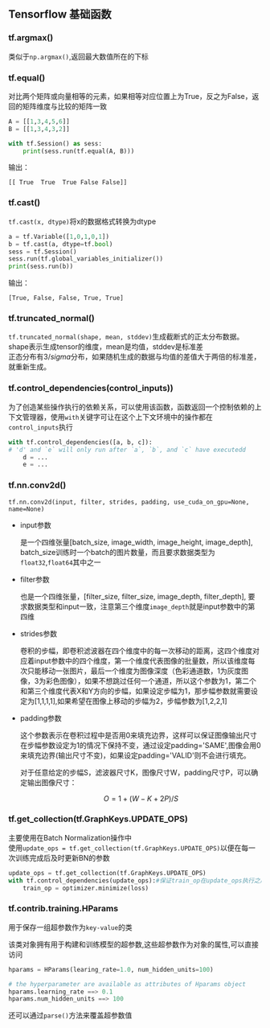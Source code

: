 ## Tensorflow 基础函数    

### tf.argmax()   

类似于`np.argmax()`,返回最大数值所在的下标      

### tf.equal()    

对比两个矩阵或向量相等的元素，如果相等对应位置上为True，反之为False，返回的矩阵维度与比较的矩阵一致      

```python
A = [[1,3,4,5,6]]
B = [[1,3,4,3,2]]

with tf.Session() as sess:
    print(sess.run(tf.equal(A, B)))
```    

输出：  
```
[[ True  True  True False False]]
```   

### tf.cast()     

`tf.cast(x, dtype)`将x的数据格式转换为dtype       

```python
a = tf.Variable([1,0,1,0,1])
b = tf.cast(a, dtype=tf.bool)
sess = tf.Session()
sess.run(tf.global_variables_initializer())
print(sess.run(b)) 
```  
输出：    
```
[True, False, False, True, True]
```     

### tf.truncated_normal()   

`tf.truncated_normal(shape, mean, stddev)`生成截断式的正太分布数据。         
shape表示生成tensor的维度，mean是均值，stddev是标准差      
正态分布有$3/sigma$分布，如果随机生成的数据与均值的差值大于两倍的标准差，就重新生成。     


### tf.control_dependencies(control_inputs))     

为了创造某些操作执行的依赖关系，可以使用该函数，函数返回一个控制依赖的上下文管理器，使用`with`关键字可让在这个上下文环境中的操作都在`control_inputs`执行          

```python
with tf.control_dependencies([a, b, c]):
# 'd' and `e` will only run after `a`, `b`, and `c` have executedd
    d = ...
    e = ...
```          

### tf.nn.conv2d()    

`tf.nn.conv2d(input, filter, strides, padding, use_cuda_on_gpu=None, name=None)`       

* input参数 

    是一个四维张量[batch_size, image_width, image_height, image_depth], batch_size训练时一个batch的图片数量，而且要求数据类型为`float32`,`float64`其中之一       

* filter参数    

    也是一个四维张量，[filter_size, filter_size, image_depth, filter_depth], 要求数据类型和input一致，注意第三个维度`image_depth`就是input参数中的第四维        

* strides参数      

    卷积的步幅，即卷积滤波器在四个维度中的每一次移动的距离，这四个维度对应着input参数中的四个维度，第一个维度代表图像的批量数，所以该维度每次只能移动一张图片，最后一个维度为图像深度（色彩通道数，1为灰度图像，3为彩色图像），如果不想跳过任何一个通道，所以这个参数为1，第二个和第三个维度代表X和Y方向的步幅，如果设定步幅为1，那步幅参数就需要设定为[1,1,1,1],如果希望在图像上移动的步幅为2，步幅参数为[1,2,2,1]         

* padding参数    

    这个参数表示在卷积过程中是否用0来填充边界，这样可以保证图像输出尺寸在步幅参数设定为1的情况下保持不变，通过设定padding='SAME',图像会用0来填充边界(输出尺寸不变)，如果设定padding='VALID'则不会进行填充。     

    对于任意给定的步幅S，滤波器尺寸K，图像尺寸W，padding尺寸P，可以确定输出图像尺寸：    

    $$O = 1 + (W - K + 2P)/S$$        

### tf.get_collection(tf.GraphKeys.UPDATE_OPS)      

主要使用在Batch Normalization操作中      
使用`update_ops = tf.get_collection(tf.GraphKeys.UPDATE_OPS)`以便在每一次训练完成后及时更新BN的参数     

```python
update_ops = tf.get_collection(tf.GraphKeys.UPDATE_OPS)
with tf.control_dependencies(update_ops):#保证train_op在update_ops执行之后再执行
    train_op = optimizer.minimize(loss)
```          

### tf.contrib.training.HParams      

用于保存一组超参数作为`key-value`的类   

该类对象拥有用于构建和训练模型的超参数,这些超参数作为对象的属性,可以直接访问    

```python
hparams = HParams(learing_rate=1.0, num_hidden_units=100)    

# the hyperparameter are available as attributes of Hparams object  
hparams.learning_rate ==> 0.1
hparams.num_hidden_units ==> 100   
```  

还可以通过`parse()`方法来覆盖超参数值    






